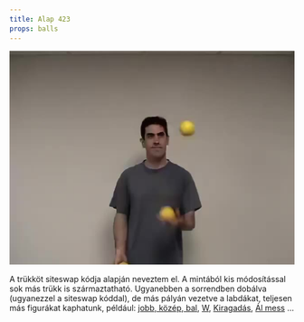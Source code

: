 ```yaml
---
title: Alap 423
props: balls
---
```


![Alap 423](/site/videos/poster/423.jpg)

A trükköt siteswap kódja alapján neveztem el. A mintából  kis módosítással sok más trükk is származtatható. Ugyanebben a sorrendben dobálva (ugyanezzel a siteswap kóddal), de más pályán vezetve a labdákat, teljesen más figurákat kaphatunk, például: [jobb, közép, bal](/site/hu/jobb-kozep-bal/README.md), [W](/site/hu/w/README.md), [Kiragadás](/site/hu/kiragadas/README.md), [Ál mess](/site/hu/al-mess/README.md) …


